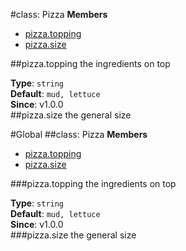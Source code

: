 <a name="Pizza"></a>
#class: Pizza
**Members**

* [pizza.topping](#Pizza#topping)
* [pizza.size](#Pizza#size)

<a name="Pizza#topping"></a>
##pizza.topping
the ingredients on top

**Type**: `string`  
**Default**: `mud, lettuce`  
**Since**: v1.0.0  
<a name="Pizza#size"></a>
##pizza.size
the general size

#Global
<a name="Pizza"></a>
##class: Pizza
**Members**

* [pizza.topping](#Pizza#topping)
* [pizza.size](#Pizza#size)

<a name="Pizza#topping"></a>
###pizza.topping
the ingredients on top

**Type**: `string`  
**Default**: `mud, lettuce`  
**Since**: v1.0.0  
<a name="Pizza#size"></a>
###pizza.size
the general size


